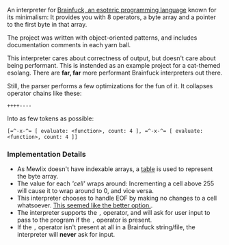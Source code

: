 An interpreter for [Brainfuck, an esoteric programming language](https://esolangs.org/wiki/Brainfuck) known for its minimalism: It provides you with 8 operators, a byte array and a pointer to the first byte in that array.

The project was written with object-oriented patterns, and includes documentation comments in each yarn ball.

This interpreter cares about correctness of output, but doesn't care about being performant. This is instended as an example project for a cat-themed esolang. There are **far, far** more performant Brainfuck interpreters out there.

Still, the parser performs a few optimizations for the fun of it. It collapses operator chains like these:
```bf
++++----
```
Into as few tokens as possible:
```mewlix
[=^-x-^= [ evaluate: <function>, count: 4 ], =^-x-^= [ evaluate: <function>, count: 4 ]]
```

### Implementation Details
- As Mewlix doesn't have indexable arrays, a [table](https://github.com/KBMackenzie/mewlix/wiki/std#stdtable) is used to represent the byte array.
- The value for each *'cell'* wraps around: Incrementing a cell above 255 will cause it to wrap around to 0, and vice versa.
- This interpreter chooses to handle EOF by making no changes to a cell whatsoever. [This seemed like the better option.](https://esolangs.org/wiki/Brainfuck#EOF).
- The interpreter supports the `,` operator, and will ask for user input to pass to the program if the `,` operator is present.
- If the `,` operator isn't present at all in a Brainfuck string/file, the interpreter will **never** ask for input.
